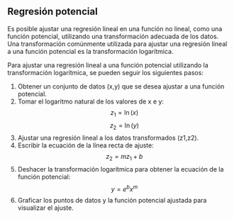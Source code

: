 ## Regresión potencial

Es posible ajustar una regresión lineal en una función no lineal, como una función potencial, utilizando una transformación adecuada de los datos. Una transformación comúnmente utilizada para ajustar una regresión lineal a una función potencial es la transformación logarítmica.

Para ajustar una regresión lineal a una función potencial utilizando la transformación logarítmica, se pueden seguir los siguientes pasos:

1. Obtener un conjunto de datos (x,y) que se desea ajustar a una función potencial.
2. Tomar el logaritmo natural de los valores de x e y:
$$
z_1 = \ln(x)
$$
$$
z_2 = \ln(y)
$$
3. Ajustar una regresión lineal a los datos transformados (z1,z2).
4. Escribir la ecuación de la línea recta de ajuste:
$$
z_2 = mz_1 + b
$$
5. Deshacer la transformación logarítmica para obtener la ecuación de la función potencial:
$$
y = e^b x^m
$$
6. Graficar los puntos de datos y la función potencial ajustada para visualizar el ajuste.

